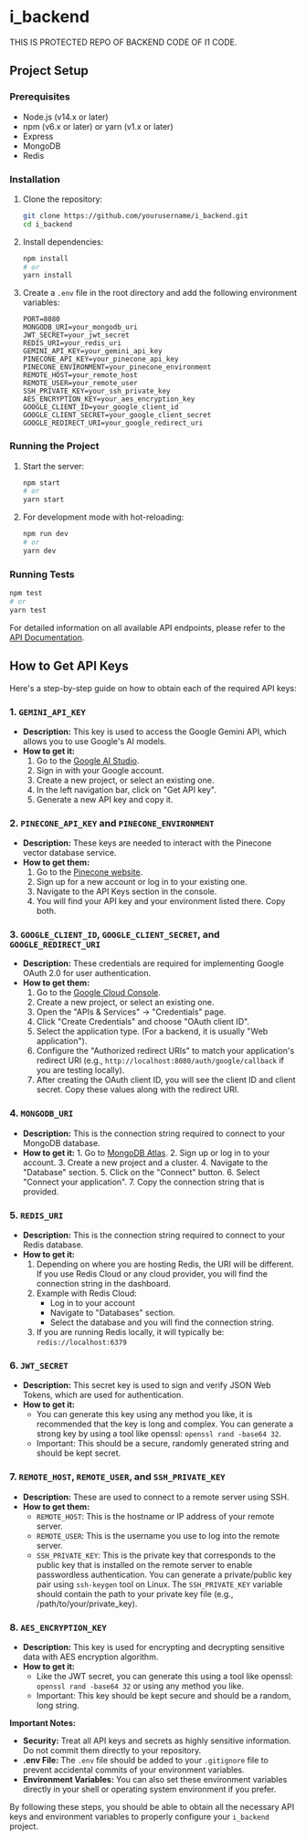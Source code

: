 # i_backend

THIS IS PROTECTED REPO OF BACKEND CODE OF I1 CODE.

## Project Setup

### Prerequisites

- Node.js (v14.x or later)
- npm (v6.x or later) or yarn (v1.x or later)
- Express
- MongoDB
- Redis

### Installation

1. Clone the repository:
    ```sh
    git clone https://github.com/yourusername/i_backend.git
    cd i_backend
    ```

2. Install dependencies:
    ```sh
    npm install
    # or
    yarn install
    ```

3. Create a `.env` file in the root directory and add the following environment variables:
    ```properties
    PORT=8080
    MONGODB_URI=your_mongodb_uri
    JWT_SECRET=your_jwt_secret
    REDIS_URI=your_redis_uri
    GEMINI_API_KEY=your_gemini_api_key
    PINECONE_API_KEY=your_pinecone_api_key
    PINECONE_ENVIRONMENT=your_pinecone_environment
    REMOTE_HOST=your_remote_host
    REMOTE_USER=your_remote_user
    SSH_PRIVATE_KEY=your_ssh_private_key
    AES_ENCRYPTION_KEY=your_aes_encryption_key
    GOOGLE_CLIENT_ID=your_google_client_id
    GOOGLE_CLIENT_SECRET=your_google_client_secret
    GOOGLE_REDIRECT_URI=your_google_redirect_uri
    ```

### Running the Project

1. Start the server:
    ```sh
    npm start
    # or
    yarn start
    ```

2. For development mode with hot-reloading:
    ```sh
    npm run dev
    # or
    yarn dev
    ```

### Running Tests

```sh
npm test
# or
yarn test
```

For detailed information on all available API endpoints, please refer to the [API Documentation](APITEST.md).

## How to Get API Keys

Here's a step-by-step guide on how to obtain each of the required API keys:

### 1. `GEMINI_API_KEY`

   - **Description:** This key is used to access the Google Gemini API, which allows you to use Google's AI models.
   - **How to get it:**
     1. Go to the [Google AI Studio](https://aistudio.google.com/).
     2. Sign in with your Google account.
     3. Create a new project, or select an existing one.
     4. In the left navigation bar, click on "Get API key".
     5. Generate a new API key and copy it.
   
### 2. `PINECONE_API_KEY` and `PINECONE_ENVIRONMENT`

   - **Description:** These keys are needed to interact with the Pinecone vector database service.
   - **How to get them:**
     1. Go to the [Pinecone website](https://www.pinecone.io/).
     2. Sign up for a new account or log in to your existing one.
     3. Navigate to the API Keys section in the console.
     4. You will find your API key and your environment listed there. Copy both.

### 3. `GOOGLE_CLIENT_ID`, `GOOGLE_CLIENT_SECRET`, and `GOOGLE_REDIRECT_URI`

   - **Description:** These credentials are required for implementing Google OAuth 2.0 for user authentication.
   - **How to get them:**
     1. Go to the [Google Cloud Console](https://console.cloud.google.com/).
     2. Create a new project, or select an existing one.
     3. Open the "APIs & Services" -> "Credentials" page.
     4. Click "Create Credentials" and choose "OAuth client ID".
     5. Select the application type. (For a backend, it is usually "Web application").
     6. Configure the "Authorized redirect URIs" to match your application's redirect URI (e.g., `http://localhost:8080/auth/google/callback` if you are testing locally).
     7. After creating the OAuth client ID, you will see the client ID and client secret. Copy these values along with the redirect URI.

### 4. `MONGODB_URI`
  - **Description:** This is the connection string required to connect to your MongoDB database.
  -  **How to get it:**
    1.  Go to [MongoDB Atlas](https://www.mongodb.com/atlas/database).
    2.  Sign up or log in to your account.
    3.  Create a new project and a cluster.
    4.  Navigate to the "Database" section.
    5.  Click on the "Connect" button.
    6.  Select "Connect your application".
    7.  Copy the connection string that is provided.

### 5. `REDIS_URI`
  - **Description:** This is the connection string required to connect to your Redis database.
  - **How to get it:**
     1. Depending on where you are hosting Redis, the URI will be different. If you use Redis Cloud or any cloud provider, you will find the connection string in the dashboard.
     2. Example with Redis Cloud:
         - Log in to your account
         - Navigate to "Databases" section.
         - Select the database and you will find the connection string.
     3. If you are running Redis locally, it will typically be: `redis://localhost:6379`

### 6. `JWT_SECRET`
  - **Description:** This secret key is used to sign and verify JSON Web Tokens, which are used for authentication.
  - **How to get it:**
      - You can generate this key using any method you like, it is recommended that the key is long and complex. You can generate a strong key by using a tool like openssl: `openssl rand -base64 32`.
      - Important: This should be a secure, randomly generated string and should be kept secret.

### 7. `REMOTE_HOST`, `REMOTE_USER`, and `SSH_PRIVATE_KEY`
   - **Description:** These are used to connect to a remote server using SSH.
   - **How to get them:**
     - `REMOTE_HOST`: This is the hostname or IP address of your remote server.
     - `REMOTE_USER`: This is the username you use to log into the remote server.
     - `SSH_PRIVATE_KEY`: This is the private key that corresponds to the public key that is installed on the remote server to enable passwordless authentication. You can generate a private/public key pair using `ssh-keygen` tool on Linux. The `SSH_PRIVATE_KEY` variable should contain the path to your private key file (e.g., /path/to/your/private_key).

### 8. `AES_ENCRYPTION_KEY`
  - **Description:** This key is used for encrypting and decrypting sensitive data with AES encryption algorithm.
  - **How to get it:**
      - Like the JWT secret, you can generate this using a tool like openssl: `openssl rand -base64 32` or using any method you like.
      - Important: This key should be kept secure and should be a random, long string.

**Important Notes:**

*   **Security:** Treat all API keys and secrets as highly sensitive information. Do not commit them directly to your repository.
*   **.env File:** The `.env` file should be added to your `.gitignore` file to prevent accidental commits of your environment variables.
*   **Environment Variables:** You can also set these environment variables directly in your shell or operating system environment if you prefer.

By following these steps, you should be able to obtain all the necessary API keys and environment variables to properly configure your `i_backend` project.
```